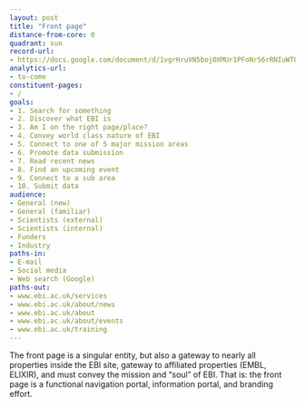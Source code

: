 ```yaml
---
layout: post
title: "Front page"
distance-from-core: 0
quadrant: sun
record-url:
- https://docs.google.com/document/d/1vgrHruVN5bojOXMUr1PFoNrS6rRNIuWTObRi3CMnLEg/
analytics-url:
- to-come
constituent-pages:
- /
goals:
- 1. Search for something
- 2. Discover what EBI is
- 3. Am I on the right page/place?
- 4. Convey world class nature of EBI
- 5. Connect to one of 5 major mission areas
- 6. Promote data submission
- 7. Read recent news
- 8. Find an upcoming event
- 9. Connect to a sub area
- 10. Submit data
audience:
- General (new)
- General (familiar)
- Scientists (external)
- Scientists (internal)
- Funders
- Industry
paths-in:
- E-mail
- Social media
- Web search (Google)
paths-out:
- www.ebi.ac.uk/services
- www.ebi.ac.uk/about/news
- www.ebi.ac.uk/about
- www.ebi.ac.uk/about/events
- www.ebi.ac.uk/training
---
```


The front page is a singular entity, but also a gateway to nearly all properties inside the EBI site, gateway to affiliated properties (EMBL, ELIXIR), and must convey the mission and “soul” of EBI. That is: the front page is a functional navigation portal, information portal, and branding effort.
